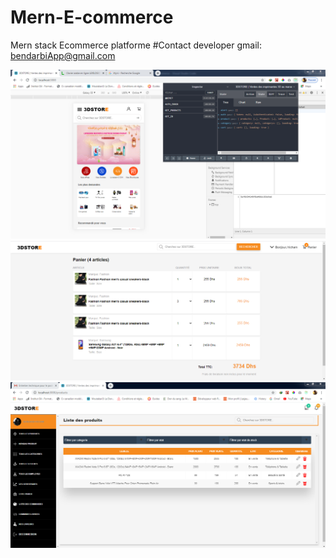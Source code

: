 # Mern-E-commerce
Mern stack Ecommerce platforme
#Contact developer
gmail: bendarbiApp@gmail.com

<img src="3DstoreRedux.PNG" />
<img src="PanierCart.PNG" />
<img src="Capte.PNG" />
